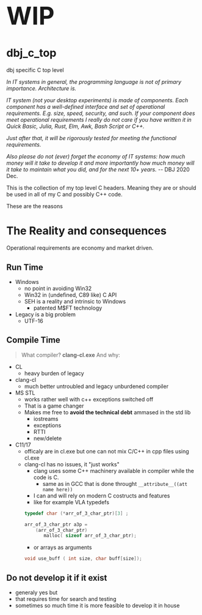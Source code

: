 <h1 style="font-size:64px;"> WIP </h1>

<h1> dbj_c_top </h1>

dbj specific C top level

*In IT systems in general, the programming language is not of primary importance. Architecture is.*

*IT system (not your desktop experiments) is made of components. Each component has a well-defined interface and set of operational requirements. E.g. size, speed, security, and such. If your component does meet operational requirements I really do not care if you have written it in Quick Basic, Julia, Rust, Elm, Awk, Bash Script or C++.*

*Just after that, it will be rigorously tested for meeting the functional requirements.*

*Also please do not (ever) forget the economy of IT systems: how much money will it take to develop it and more importantly how much money will it take to maintain what you did, and for the next 10+ years.* -- DBJ 2020 Dec.

This is the collection of my top level C headers. Meaning they are or should be used in all of my C and possibly C++ code. 

These are the reasons

# The Reality and consequences

Operational requirements are economy and market driven.

## Run Time 

- Windows
  - no point in avoiding Win32
  - Win32 in (undefined, C89 like) C API
  - SEH is a reality and intrinsic to Windows
    -  patented M$FT technology
-  Legacy is a big problem
   - UTF-16

## Compile Time

> What compiler? **clang-cl.exe** 
And why:

- CL 
  - heavy burden of legacy
- clang-cl
  -  much better untroubled and legacy unburdened compiler
- MS STL
  - works rather well with c++ exceptions switched off
  - That is a game changer
  - Makes me free to **avoid the technical debt** ammased in the std lib
    -  iostreams
    -  exceptions
    -  RTTI
    -  new/delete
- C11/17
  - officaly are in cl.exe but one can not mix C/C++ in cpp files using cl.exe
  - clang-cl has no issues, it "just works"
    - clang uses some C++ machinery available in compiler while the code is C.
      - same as in GCC that is done throught `__attribute__((att name here))`
    - I can and will rely on modern C costructs and features 
    - like for example VLA typedefs
    ```cpp
    typedef char (*arr_of_3_char_ptr)[3] ;

    arr_of_3_char_ptr a3p = 
        (arr_of_3_char_ptr)
           malloc( sizeof arr_of_3_char_ptr);
    ```
    - or arrays as arguments
    ```cpp
    void use_buff ( int size, char buff[size]);
    ```

## Do not develop it if it exist

- generaly yes but
- that requires time for search and testing
- sometimes so much time it is more feasible to develop it in house

